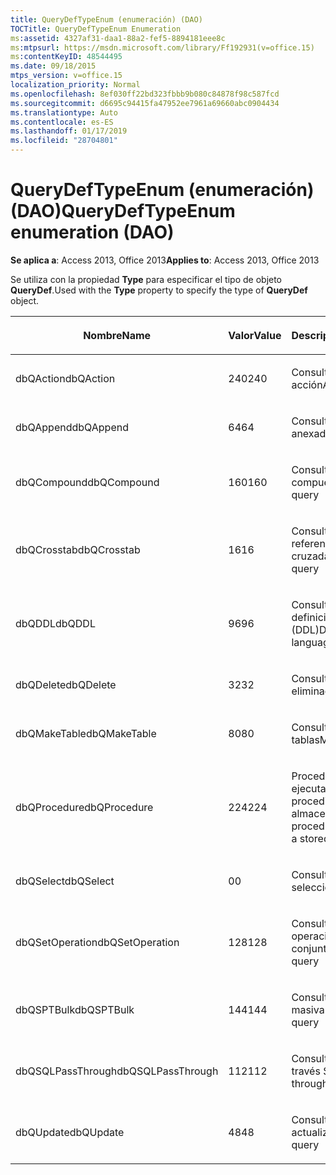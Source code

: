 ```yaml
---
title: QueryDefTypeEnum (enumeración) (DAO)
TOCTitle: QueryDefTypeEnum Enumeration
ms:assetid: 4327af31-daa1-88a2-fef5-8894181eee8c
ms:mtpsurl: https://msdn.microsoft.com/library/Ff192931(v=office.15)
ms:contentKeyID: 48544495
ms.date: 09/18/2015
mtps_version: v=office.15
localization_priority: Normal
ms.openlocfilehash: 8ef030ff22bd323fbbb9b080c84878f98c587fcd
ms.sourcegitcommit: d6695c94415fa47952ee7961a69660abc0904434
ms.translationtype: Auto
ms.contentlocale: es-ES
ms.lasthandoff: 01/17/2019
ms.locfileid: "28704801"
---
```

# <a name="querydeftypeenum-enumeration-dao"></a><span data-ttu-id="ac51a-102">QueryDefTypeEnum (enumeración) (DAO)</span><span class="sxs-lookup"><span data-stu-id="ac51a-102">QueryDefTypeEnum enumeration (DAO)</span></span>


<span data-ttu-id="ac51a-103">**Se aplica a**: Access 2013, Office 2013</span><span class="sxs-lookup"><span data-stu-id="ac51a-103">**Applies to**: Access 2013, Office 2013</span></span>

<span data-ttu-id="ac51a-104">Se utiliza con la propiedad **Type** para especificar el tipo de objeto **QueryDef**.</span><span class="sxs-lookup"><span data-stu-id="ac51a-104">Used with the **Type** property to specify the type of **QueryDef** object.</span></span>

<table>
<colgroup>
<col style="width: 33%" />
<col style="width: 33%" />
<col style="width: 33%" />
</colgroup>
<thead>
<tr class="header">
<th><p><span data-ttu-id="ac51a-105">Nombre</span><span class="sxs-lookup"><span data-stu-id="ac51a-105">Name</span></span></p></th>
<th><p><span data-ttu-id="ac51a-106">Valor</span><span class="sxs-lookup"><span data-stu-id="ac51a-106">Value</span></span></p></th>
<th><p><span data-ttu-id="ac51a-107">Descripción</span><span class="sxs-lookup"><span data-stu-id="ac51a-107">Description</span></span></p></th>
</tr>
</thead>
<tbody>
<tr class="odd">
<td><p><span data-ttu-id="ac51a-108">dbQAction</span><span class="sxs-lookup"><span data-stu-id="ac51a-108">dbQAction</span></span></p></td>
<td><p><span data-ttu-id="ac51a-109">240</span><span class="sxs-lookup"><span data-stu-id="ac51a-109">240</span></span></p></td>
<td><p><span data-ttu-id="ac51a-110">Consulta de acción</span><span class="sxs-lookup"><span data-stu-id="ac51a-110">Action query</span></span></p></td>
</tr>
<tr class="even">
<td><p><span data-ttu-id="ac51a-111">dbQAppend</span><span class="sxs-lookup"><span data-stu-id="ac51a-111">dbQAppend</span></span></p></td>
<td><p><span data-ttu-id="ac51a-112">64</span><span class="sxs-lookup"><span data-stu-id="ac51a-112">64</span></span></p></td>
<td><p><span data-ttu-id="ac51a-113">Consulta de datos anexados</span><span class="sxs-lookup"><span data-stu-id="ac51a-113">Append query</span></span></p></td>
</tr>
<tr class="odd">
<td><p><span data-ttu-id="ac51a-114">dbQCompound</span><span class="sxs-lookup"><span data-stu-id="ac51a-114">dbQCompound</span></span></p></td>
<td><p><span data-ttu-id="ac51a-115">160</span><span class="sxs-lookup"><span data-stu-id="ac51a-115">160</span></span></p></td>
<td><p><span data-ttu-id="ac51a-116">Consulta compuesta</span><span class="sxs-lookup"><span data-stu-id="ac51a-116">Compound query</span></span></p></td>
</tr>
<tr class="even">
<td><p><span data-ttu-id="ac51a-117">dbQCrosstab</span><span class="sxs-lookup"><span data-stu-id="ac51a-117">dbQCrosstab</span></span></p></td>
<td><p><span data-ttu-id="ac51a-118">16</span><span class="sxs-lookup"><span data-stu-id="ac51a-118">16</span></span></p></td>
<td><p><span data-ttu-id="ac51a-119">Consulta de tabla de referencias cruzadas</span><span class="sxs-lookup"><span data-stu-id="ac51a-119">Crosstab query</span></span></p></td>
</tr>
<tr class="odd">
<td><p><span data-ttu-id="ac51a-120">dbQDDL</span><span class="sxs-lookup"><span data-stu-id="ac51a-120">dbQDDL</span></span></p></td>
<td><p><span data-ttu-id="ac51a-121">96</span><span class="sxs-lookup"><span data-stu-id="ac51a-121">96</span></span></p></td>
<td><p><span data-ttu-id="ac51a-122">Consulta de lenguaje de definición de datos (DDL)</span><span class="sxs-lookup"><span data-stu-id="ac51a-122">Data-definition language (DDL) query</span></span></p></td>
</tr>
<tr class="even">
<td><p><span data-ttu-id="ac51a-123">dbQDelete</span><span class="sxs-lookup"><span data-stu-id="ac51a-123">dbQDelete</span></span></p></td>
<td><p><span data-ttu-id="ac51a-124">32</span><span class="sxs-lookup"><span data-stu-id="ac51a-124">32</span></span></p></td>
<td><p><span data-ttu-id="ac51a-125">Consulta de eliminación</span><span class="sxs-lookup"><span data-stu-id="ac51a-125">Delete query</span></span></p></td>
</tr>
<tr class="odd">
<td><p><span data-ttu-id="ac51a-126">dbQMakeTable</span><span class="sxs-lookup"><span data-stu-id="ac51a-126">dbQMakeTable</span></span></p></td>
<td><p><span data-ttu-id="ac51a-127">80</span><span class="sxs-lookup"><span data-stu-id="ac51a-127">80</span></span></p></td>
<td><p><span data-ttu-id="ac51a-128">Consulta de creación de tablas</span><span class="sxs-lookup"><span data-stu-id="ac51a-128">Make-table query</span></span></p></td>
</tr>
<tr class="even">
<td><p><span data-ttu-id="ac51a-129">dbQProcedure</span><span class="sxs-lookup"><span data-stu-id="ac51a-129">dbQProcedure</span></span></p></td>
<td><p><span data-ttu-id="ac51a-130">224</span><span class="sxs-lookup"><span data-stu-id="ac51a-130">224</span></span></p></td>
<td><p><span data-ttu-id="ac51a-131">Procedimiento SQL que ejecuta un procedimiento almacenado</span><span class="sxs-lookup"><span data-stu-id="ac51a-131">SQL procedure that executes a stored procedure</span></span></p></td>
</tr>
<tr class="odd">
<td><p><span data-ttu-id="ac51a-132">dbQSelect</span><span class="sxs-lookup"><span data-stu-id="ac51a-132">dbQSelect</span></span></p></td>
<td><p><span data-ttu-id="ac51a-133">0</span><span class="sxs-lookup"><span data-stu-id="ac51a-133">0</span></span></p></td>
<td><p><span data-ttu-id="ac51a-134">Consulta de selección</span><span class="sxs-lookup"><span data-stu-id="ac51a-134">Select query</span></span></p></td>
</tr>
<tr class="even">
<td><p><span data-ttu-id="ac51a-135">dbQSetOperation</span><span class="sxs-lookup"><span data-stu-id="ac51a-135">dbQSetOperation</span></span></p></td>
<td><p><span data-ttu-id="ac51a-136">128</span><span class="sxs-lookup"><span data-stu-id="ac51a-136">128</span></span></p></td>
<td><p><span data-ttu-id="ac51a-137">Consulta de operaciones de conjunto</span><span class="sxs-lookup"><span data-stu-id="ac51a-137">Set operation query</span></span></p></td>
</tr>
<tr class="odd">
<td><p><span data-ttu-id="ac51a-138">dbQSPTBulk</span><span class="sxs-lookup"><span data-stu-id="ac51a-138">dbQSPTBulk</span></span></p></td>
<td><p><span data-ttu-id="ac51a-139">144</span><span class="sxs-lookup"><span data-stu-id="ac51a-139">144</span></span></p></td>
<td><p><span data-ttu-id="ac51a-140">Consulta de operación masiva</span><span class="sxs-lookup"><span data-stu-id="ac51a-140">Bulk operation query</span></span></p></td>
</tr>
<tr class="even">
<td><p><span data-ttu-id="ac51a-141">dbQSQLPassThrough</span><span class="sxs-lookup"><span data-stu-id="ac51a-141">dbQSQLPassThrough</span></span></p></td>
<td><p><span data-ttu-id="ac51a-142">112</span><span class="sxs-lookup"><span data-stu-id="ac51a-142">112</span></span></p></td>
<td><p><span data-ttu-id="ac51a-143">Consulta de paso a través SQL</span><span class="sxs-lookup"><span data-stu-id="ac51a-143">SQL pass-through query</span></span></p></td>
</tr>
<tr class="odd">
<td><p><span data-ttu-id="ac51a-144">dbQUpdate</span><span class="sxs-lookup"><span data-stu-id="ac51a-144">dbQUpdate</span></span></p></td>
<td><p><span data-ttu-id="ac51a-145">48</span><span class="sxs-lookup"><span data-stu-id="ac51a-145">48</span></span></p></td>
<td><p><span data-ttu-id="ac51a-146">Consulta de actualización</span><span class="sxs-lookup"><span data-stu-id="ac51a-146">Update query</span></span></p></td>
</tr>
</tbody>
</table>

